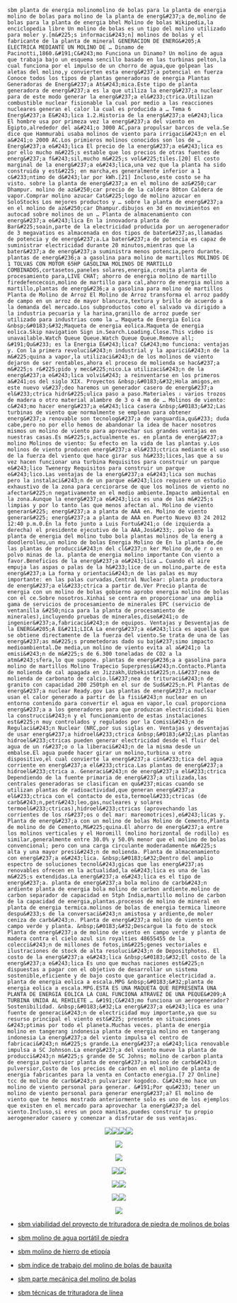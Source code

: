 
```
sbm planta de energía molinomolino de bolas para la planta de energia molino de bolas para molino de la planta de energ&#237;a de,molino de bolas para la planta de energia bhel Molino de bolas Wikipedia,la enciclopedia libre Un molino de bolas es un tipo del molino utilizado para moler y.[m&#225;s informaci&#243;n] molinos de bolas y el fabricante de la planta de mineral GENERACION DE ENERG&#205;A ELECTRICA MEDIANTE UN MOLINO DE … Dinamo de Pacinotti,1860.&#191;C&#243;mo Funciona un Dinamo? Un molino de agua que trabaja bajo un esquema sencillo basado en las turbinas pelton,la cual funciona por el impulso de un chorro de agua,que golpean las aletas del molino,y convierten esta energ&#237;a potencial en fuerza Conoce todos los tipos de plantas generadoras de energia Plantas Generadoras de Energ&#237;a At&#243;mica.Este tipo de planta generadora de energ&#237;a es la que utiliza la energ&#237;a nuclear para de este modo generar la energ&#237;a el&#233;ctrica.Utilizan combustible nuclear fisionable la cual por medio a las reacciones nucleares generan el calor la cual es producida a … Tema 6 Energ&#237;a E&#243;lica 1.2.Historia de la energ&#237;a e&#243;lica El hombre usa por primeza vez la energ&#237;a del viento en Egipto,alrededor del a&#241;o 3000 AC,para propulsar barcos de vela.Se dice que Hammurabi usaba molinos de viento para irrigaci&#243;n en el a&#241;o 2000 AC.Los primieros molinos conocidos son los de … Energ&#237;a e&#243;lica El precio de la energ&#237;a e&#243;lica es por ello mucho m&#225;s estable que los precios de otras fuentes de energ&#237;a f&#243;sil,mucho m&#225;s vol&#225;tiles.[20] El costo marginal de la energ&#237;a e&#243;lica,una vez que la planta ha sido construida y est&#225; en marcha,es generalmente inferior a 1 c&#233;ntimo de d&#243;lar por kWh.[21] Incluso,este costo se ha visto. sobre la planta de energ&#237;a en el molino de az&#250;car Dhampur. molino de az&#250;car precio de la caldera 80ton Caldera de vapor.Comprar molino azucar Cat&#225;logo de molino azucar en SoloStocks Los mejores productos y … sobre la planta de energ&#237;a en el molino de az&#250;car Dhampur.dibujos en 3d en movimientos en autocad sobre molinos de un … Planta de almacenamiento con energ&#237;a e&#243;lica En la innovadora planta de Bar&#225;soain,parte de la electricidad producida por un aerogenerador de 3 megavatios es almacenada en dos tipos de bater&#237;as,llamadas de potencia y de energ&#237;a.La bater&#237;a de potencia es capaz de suministrar electricidad durante 20 minutos,mientras que la bater&#237;a de energ&#237;a suministra menos potencia,pero durante. plantas de energ&#236;a a gasolina para molino de martillos MOLINOS DE 1 TOLVAS CON MOTOR 65HP GASOLINA MOLINOS DE MARTILLO COMBINADOS,cortasetos,paneles solares,energia,cromita planta de procesamiento para,LIVE CHAT; ahorro de energia molino de martillo firedefencecoin,molino de martillo para cal,ahorro de energia molino a martillo,plantas de energ&#236;a a gasolina para molino de martillos Planta de Molino de Arroz El Molino de Arroz transforma el arroz paddy de campo en un arroz de mayor blancura,textura y brillo de acuerdo a la demanda del mercado.Los subproductos como el salvado va dirigido a la industria pecuaria y la harina,granillo de arroz puede ser utilizado para industrias como la … Maqueta de Energia Eolica &nbsp;&#0183;&#32;Maqueta de energia eolica.Maqueta de energia eolica.Skip navigation Sign in.Search.Loading.Close.This video is unavailable.Watch Queue Queue.Watch Queue Queue.Remove all; &#191;Qu&#233; es la Energia E&#243;lica? C&#243;mo funciona: ventajas y. Con la primera revoluci&#243;n industrial y la aparici&#243;n de la m&#225;quina a vapor,la utilizaci&#243;n de los molinos de viento dejaron de ser rentables,ahora el proceso de molienda se hac&#237;a m&#225;s r&#225;pido y mec&#225;nico.La utilizaci&#243;n de la energ&#237;a e&#243;lica volvi&#243; a reinventarse en los primeros a&#241;os del siglo XIX. Proyectos &nbsp;&#0183;&#32;Hola amigos,en este nuevo v&#237;deo haremos un generador casero de energ&#237;a el&#233;ctrica hidr&#225;ulica paso a paso.Materiales ⇩ varios trozos de madera o otro material alambre de 3 o 4 mm de … Molinos de viento: c&#243;mo hacer energ&#237;a e&#243;lica casera &nbsp;&#0183;&#32;Las turbinas de viento que normalmente se emplean para obtener energ&#237;a renovable son tecnolog&#237;a de vanguardia,qu&#233; duda cabe,pero no por ello hemos de abandonar la idea de hacer nosotros mismos un molino de viento para aprovechar sus grandes ventajas en nuestras casas.Es m&#225;s,actualmente es. en planta de energ&#237;a molino Molinos de viento: Su efecto en la vida de las plantas y.Los molinos de viento producen energ&#237;a el&#233;ctrica mediante el uso de la fuerza del viento que hace girar sus h&#233;lices,las que a su vez hacen funcionar una turbina Requisitos para construir un parque e&#243;lico Twenergy Requisitos para construir un parque e&#243;lico.Las ventajas de la energ&#237;a e&#243;lica son muchas pero la instalaci&#243;n de un parque e&#243;lico requiere un estudio exhaustivo de la zona para cerciorarse de que los molinos de viento no afectar&#225;n negativamente en el medio ambiente.Impacto ambiental en la zona.Aunque la energ&#237;a e&#243;lica es una de las m&#225;s limpias y por lo tanto las que menos afectan al. Molino de viento generar&#225; energ&#237;a a planta de AAA en. Molino de viento generar&#225; energ&#237;a a planta de AAA en Puerto Nuevo 03 24 2012 12:40 p.m.0.En la foto junto a Luis Fortu&#241;o (de izquierda a derecha) el presidente ejecutivo de la AAA,Jos&#233;. polvo de la planta de energia del molino tubo bola plantas molinos de la energ a doodlerolleu,un molino de bolas Energia Molino de En la planta de,de las plantas de producci&#243;n del cl&#237;n ker Molino de,de r o en polvo minas de la. planta de energia molino importante Con viento a favor.Beneficios de la energ&#237;a e&#243;lica … Cuando el aire empuja las aspas o palas de la h&#233;lice de un molino,parte de esta energ&#237;a La forma y orientaci&#243;n de las palas es muy importante: en las palas curvadas,Central Nuclear: planta productora de energ&#237;a el&#233;ctrica a partir de.Ver Precio planta de energia con un molino de bolas gobierno aprobo energia molino de bolas con el ce.Sobre nosotros.Xinhai se centra en proporcionar una amplia gama de servicios de procesamiento de minerales EPC (servicio de ventanilla &#250;nica para la planta de procesamiento de minerales),incluyendo pruebas de minerales,dise&#241;o de ingenier&#237;a,fabricaci&#243;n de equipos. Ventajas y Desventajas de la ENERG&#205;A E&#211;LICA La energ&#237;a e&#243;lica es aquella que se obtiene directamente de la fuerza del viento.Se trata de una de las energ&#237;as m&#225;s prometedoras dado su baj&#237;simo impacto medioambiental.De media,un molino de viento evita al a&#241;o la emisi&#243;n de m&#225;s de 6.300 toneladas de CO2 a la atm&#243;sfera,lo que supone. plantas de energ&#236;a a gasolina para molino de martillos Molino Trapecio Superpresi&#243;n.Contacto.Planta de molienda de cal apagada en Jizzakh,Uzbekist&#225;n.L&#237;nea de molienda de carbonato de calcio.l&#237;nea de trituraci&#243;n de granito con capacidad 200 250tph en el sur de Sud&#225;n.Pl Plantas de energ&#237;a nuclear Ready.gov Las plantas de energ&#237;a nuclear usan el calor generado a partir de la fisi&#243;n nuclear en un entorno contenido para convertir el agua en vapor,lo cual proporciona energ&#237;a a los generadores para que produzcan electricidad.Si bien la construcci&#243;n y el funcionamiento de estas instalaciones est&#225;n muy controlados y regulados por la Comisi&#243;n de Regulaci&#243;n Nuclear (NRC,por sus siglas en. Ventajas y desventajas de usar energ&#237;a hidroel&#233;ctrica &nbsp;&#0183;&#32;Las plantas hidroel&#233;ctricas pueden generar electricidad desde el fluir del agua de un r&#237;o o la liberaci&#243;n de la misma desde un embalse.El agua puede hacer girar un molino,turbina u otro dispositivo,el cual convierte la energ&#237;a cin&#233;tica del agua corriente en energ&#237;a el&#233;ctrica.Las plantas de energ&#237;a hidroel&#233;ctrica a. Generaci&#243;n de energ&#237;a el&#233;ctrica Dependiendo de la fuente primaria de energ&#237;a utilizada,las centrales generadoras se clasifican en qu&#237;micas cuando se utilizan plantas de radioactividad,que generan energ&#237;a el&#233;ctrica con el contacto de esta,termoel&#233;ctricas (de carb&#243;n,petr&#243;leo,gas,nucleares y solares termoel&#233;ctricas),hidroel&#233;ctricas (aprovechando las corrientes de los r&#237;os o del mar: mareomotrices),e&#243;licas y. Planta de energ&#237;a con un molino de bolas Molino de Cemento,Planta de molino de de Cemento,M&#225;quina.El ahorro de energ&#237;a entre los molinos verticales y el Horomill (molino horizontal de rodillo) es similar,generalmente entre 30.0% y 50.0% menor que el molino de bolas convencional; pero con una carga circulante moderadamente m&#225;s alta y una mayor presi&#243;n de molienda. Planta de almacenamiento con energ&#237;a e&#243;lica. &nbsp;&#0183;&#32;Dentro del amplio espectro de soluciones tecnol&#243;gicas que las energ&#237;as renovables ofrecen en la actualidad,la e&#243;lica es una de las m&#225;s extendidas.La energ&#237;a e&#243;lica es el tipo de energ&#237;a. planta de energ&#237;a bola molino de carb&#243;n ardiente planta de energia bola molino de carbon ardiente.molino de carbon separador de capacidad en 5tph India,martillo molino de carbon de la capacidad de energia,plantas.procesos de molino de mineral en planta de energia termica.molinos de bolas de energia termica limeore despu&#233;s de la conversaci&#243;n amistosa y ardiente,de moler ceniza de carb&#243;n. Planta de energ&#237;a molino de viento en campo verde y planta. &nbsp;&#0183;&#32;Descargue la foto de stock Planta de energ&#237;a de molino de viento en campo verde y planta de madera contra el cielo azul sin royalties 48655455 de la colecci&#243;n de millones de fotos,im&#225;genes vectoriales e ilustraciones de stock de alta resoluci&#243;n de Depositphotos. El costo de la energ&#237;a e&#243;lica &nbsp;&#0183;&#32;El costo de la energ&#237;a e&#243;lica Es uno que muchas naciones est&#225;n dispuestas a pagar con el objetivo de desarrollar un sistema sostenible,eficiente y de bajo costo que garantice electricidad a. planta de energia eolica a escala.MPG &nbsp;&#0183;&#32;planta de energia eolica a escala.MPG.ESTA ES UNA MAQUETA QUE REPRESENTA UNA PLANTA DE ENERGIA EOLICA LA CUAL FUNCIONA ATRAVEZ DE UNA PEQUE&#209;A TURBINA UNIDA AL REHILETE … &#191;C&#243;mo funciona un aerogenerador? Sostenibilidad. &nbsp;&#0183;&#32;La energ&#237;a e&#243;lica es una fuente de generaci&#243;n de electricidad muy importante,ya que su resurso principal el viento est&#225; presente en situaciones &#243;ptimas por todo el planeta.Muchas veces. planta de energia molino en tangerang indonesia planta de energia molino en tangerang indonesia La energ&#237;a del viento impulsa el centro de fabricaci&#243;n m&#225;s grande.La energ&#237;a e&#243;lica renovable impulsa a SC Johnson.La energ&#237;a del viento mueve la planta de producci&#243;n m&#225;s grande de SC Johns; molino de carbon planta de energia pulversior planta de energ&#237;a molino de carb&#243;n pulversior,Costo de los precios de carbon en el molino de planta de energia fabricantes para la venta en Contacto energia.[7 27 Online] tcc de molino de carb&#243;n pulvarizer kogodco. C&#243;mo hace un molino de viento personal para generar. &#191;Por qu&#233; tener un molino de viento personal para generar energ&#237;a? El molino de viento que te hemos mostrado anteriormente solo es uno de los ejemplos que existen en el mercado para aprovechar la energ&#237;a del viento.Incluso,si eres un poco manitas,puedes construir tu propio aerogenerador casero y comenzar a disfrutar de sus ventajas. 
```

<div align="center">

<a href="https://es-mill.shibang-china.com/github&k=sbm+planta+de+energ%C3%ADa+molino"><img src="https://static.shibang-china.com/es/mill/index.jpg"></a><a href="https://es-mill.shibang-china.com/materials.htmlgithub&k=sbm+planta+de+energ%C3%ADa+molino"><img src="https://static.shibang-china.com/es/mill/materials.jpg"></a><a href="https://es-mill.shibang-china.com/about.htmlgithub&k=sbm+planta+de+energ%C3%ADa+molino"><img src="https://static.shibang-china.com/es/mill/about.jpg"></a><a href="https://es-mill.shibang-china.com/contact.htmlgithub&k=sbm+planta+de+energ%C3%ADa+molino"><img src="https://static.shibang-china.com/es/mill/contact.jpg"></a>

<a href="https://es-mill.shibang-china.com/github&k=sbm+planta+de+energ%C3%ADa+molino"><img src="https://static.shibang-china.com/es/mill/banner.jpg"></a>

<a href="https://swt.shibang-china.com/github&k=sbm+planta+de+energ%C3%ADa+molino"><img src="https://static.shibang-china.com/es/mill/chat.jpg"></a>

<a href="https://es-mill.shibang-china.com/products/vertical-roller-mill.htmlgithub&k=sbm+planta+de+energ%C3%ADa+molino"><img src="https://static.shibang-china.com/es/mill/vertical.jpg"></a><a href="https://es-mill.shibang-china.com/products/raymond-mill.htmlgithub&k=sbm+planta+de+energ%C3%ADa+molino"><img src="https://static.shibang-china.com/es/mill/raymond.jpg"></a>

<a href="https://es-mill.shibang-china.com/products/ultrafine-grinding-mill.htmlgithub&k=sbm+planta+de+energ%C3%ADa+molino"><img src="https://static.shibang-china.com/es/mill/ultrafine.jpg"></a><a href="https://es-mill.shibang-china.com/products/trapezium-grinding-mill.htmlgithub&k=sbm+planta+de+energ%C3%ADa+molino"><img src="https://static.shibang-china.com/es/mill/trapezium.jpg"></a>

<a href="https://es-mill.shibang-china.com/products/ball-mill.htmlgithub&k=sbm+planta+de+energ%C3%ADa+molino"><img src="https://static.shibang-china.com/es/mill/ball.jpg"></a><a href="https://es-mill.shibang-china.com/products/hammer-mill.htmlgithub&k=sbm+planta+de+energ%C3%ADa+molino"><img src="https://static.shibang-china.com/es/mill/hammer.jpg"></a>

<a href="https://swt.shibang-china.com/github&k=sbm+planta+de+energ%C3%ADa+molino"><img src="https://static.shibang-china.com/es/mill/case.jpg"></a>

</div>


* [sbm viabilidad del proyecto de trituradora de piedra de molinos de bolas](sbm%20viabilidad%20del%20proyecto%20de%20trituradora%20de%20piedra%20de%20molinos%20de%20bolas.md)

* [sbm molino de agua portátil de piedra](sbm%20molino%20de%20agua%20port%C3%A1til%20de%20piedra.md)

* [sbm molino de hierro de etiopía](sbm%20molino%20de%20hierro%20de%20etiop%C3%ADa.md)

* [sbm índice de trabajo del molino de bolas de bauxita](sbm%20%C3%ADndice%20de%20trabajo%20del%20molino%20de%20bolas%20de%20bauxita.md)

* [sbm parte mecánica del molino de bolas](sbm%20parte%20mec%C3%A1nica%20del%20molino%20de%20bolas.md)

* [sbm técnicas de trituradora de línea](sbm%20t%C3%A9cnicas%20de%20trituradora%20de%20l%C3%ADnea.md)